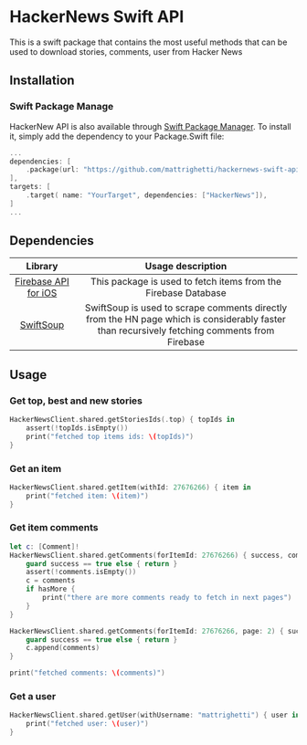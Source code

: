 # HackerNews Swift API

This is a swift package that contains the most useful methods that can be used to download stories, comments, user from Hacker News

## Installation

### Swift Package Manage
HackerNew API is also available through [Swift Package Manager](https://github.com/apple/swift-package-manager). To install it, simply add the dependency to your Package.Swift file:

```swift
...
dependencies: [
    .package(url: "https://github.com/mattrighetti/hackernews-swift-api", from: "1.0.0"),
],
targets: [
    .target( name: "YourTarget", dependencies: ["HackerNews"]),
]
...
```

## Dependencies

|Library|Usage description|
|:-:|:-:|
|[Firebase API for iOS](https://github.com/firebase/firebase-ios-sdk)|This package is used to fetch items from the Firebase Database|
|[SwiftSoup](https://github.com/scinfu/SwiftSoup)|SwiftSoup is used to scrape comments directly from the HN page which is considerably faster than recursively fetching comments from Firebase|

## Usage
### Get **top,** **best** and **new** stories
```swift
HackerNewsClient.shared.getStoriesIds(.top) { topIds in
    assert(!topIds.isEmpty())
    print("fetched top items ids: \(topIds)")
}
```

### Get an item
```swift
HackerNewsClient.shared.getItem(withId: 27676266) { item in
    print("fetched item: \(item)")
}
```

### Get item comments
```swift
let c: [Comment]!
HackerNewsClient.shared.getComments(forItemId: 27676266) { success, comments, hasMore in
    guard success == true else { return }
    assert(!comments.isEmpty())
    c = comments
    if hasMore {
        print("there are more comments ready to fetch in next pages")
    }
}

HackerNewsClient.shared.getComments(forItemId: 27676266, page: 2) { success, comments, hasMore in
    guard success == true else { return }
    c.append(comments)
}

print("fetched comments: \(comments)")
```

### Get a user
```swift
HackerNewsClient.shared.getUser(withUsername: "mattrighetti") { user in
    print("fetched user: \(user)")
}
```

